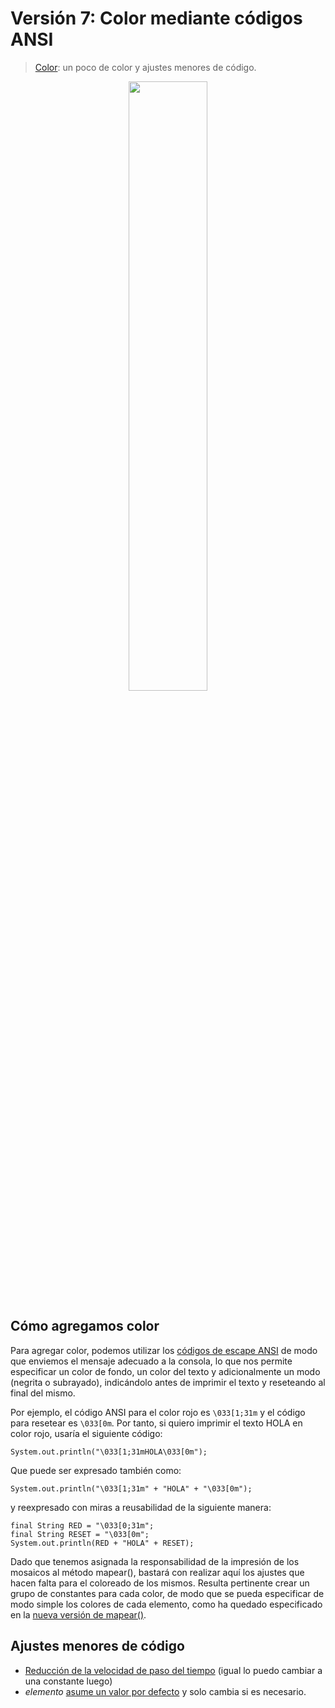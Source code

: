 # Versión 7: Color mediante códigos ANSI

> [Color](../ArrayAsociativo007.java): un poco de color y ajustes menores de código.

<div align=center>
    <img src="../../../imagenes/ArrayAsociativoV7.png" width="50%" />
</div>

## Cómo agregamos color

Para agregar color, podemos utilizar los [códigos de escape ANSI](https://en.wikipedia.org/wiki/ANSI_escape_code) de modo que enviemos el mensaje adecuado a la consola, lo que nos permite especificar un color de fondo, un color del texto y adicionalmente un modo (negrita o subrayado), indicándolo antes de imprimir el texto y reseteando al final del mismo.

Por ejemplo, el código ANSI para el color rojo es ```\033[1;31m``` y el código para resetear es ```\033[0m```. Por tanto, si quiero imprimir el texto HOLA en color rojo, usaría el siguiente código:

```
System.out.println("\033[1;31mHOLA\033[0m");
```

Que puede ser expresado también como: 

```
System.out.println("\033[1;31m" + "HOLA" + "\033[0m");
```

y reexpresado con miras a reusabilidad de la siguiente manera: 

```
final String RED = "\033[0;31m";
final String RESET = "\033[0m";
System.out.println(RED + "HOLA" + RESET);
```

Dado que tenemos asignada la responsabilidad de la impresión de los mosaicos al método mapear(), bastará con realizar aquí los ajustes que hacen falta para el coloreado de los mismos. Resulta pertinente crear un grupo de constantes para cada color, de modo que se pueda especificar de modo simple los colores de cada elemento, como ha quedado especificado en la [nueva versión de mapear()](https://github.com/mmasias/misApuntes/blob/09b363a122ac73678410e1b433f1a6381327a138/PROGRAMACION-1/mapasConArrayAsociativo/ArrayAsociativo007.java#L234). 

## Ajustes menores de código

* [Reducción de la velocidad de paso del tiempo](https://github.com/mmasias/misApuntes/blob/36983d6b1b5fa8d5ce8cede0c8fc4ba6b4707eeb/PROGRAMACION-1/mapasConArrayAsociativo/ArrayAsociativo007.java#L174) (igual lo puedo cambiar a una constante luego)
* *elemento* [asume un valor por defecto](https://github.com/mmasias/misApuntes/blob/36983d6b1b5fa8d5ce8cede0c8fc4ba6b4707eeb/PROGRAMACION-1/mapasConArrayAsociativo/ArrayAsociativo007.java#L207) y solo cambia si es necesario.